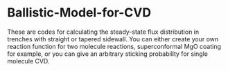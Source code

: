 Ballistic-Model-for-CVD
=======================

These are codes for calculating the steady-state flux distribution in trenches with straight or tapered sidewall. You can either create your own reaction function for two molecule reactions, superconformal MgO coating for example, or you can give an arbitrary sticking probability for single molecule CVD.
